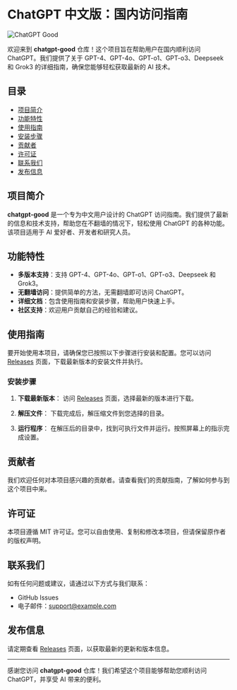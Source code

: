 # ChatGPT 中文版：国内访问指南

![ChatGPT Good](https://img.shields.io/badge/ChatGPT%20中文版-国内访问指南-brightgreen)

欢迎来到 **chatgpt-good** 仓库！这个项目旨在帮助用户在国内顺利访问 ChatGPT。我们提供了关于 GPT-4、GPT-4o、GPT-o1、GPT-o3、Deepseek 和 Grok3 的详细指南，确保您能够轻松获取最新的 AI 技术。

## 目录

- [项目简介](#项目简介)
- [功能特性](#功能特性)
- [使用指南](#使用指南)
- [安装步骤](#安装步骤)
- [贡献者](#贡献者)
- [许可证](#许可证)
- [联系我们](#联系我们)
- [发布信息](#发布信息)

## 项目简介

**chatgpt-good** 是一个专为中文用户设计的 ChatGPT 访问指南。我们提供了最新的信息和技术支持，帮助您在不翻墙的情况下，轻松使用 ChatGPT 的各种功能。该项目适用于 AI 爱好者、开发者和研究人员。

## 功能特性

- **多版本支持**：支持 GPT-4、GPT-4o、GPT-o1、GPT-o3、Deepseek 和 Grok3。
- **无翻墙访问**：提供简单的方法，无需翻墙即可访问 ChatGPT。
- **详细文档**：包含使用指南和安装步骤，帮助用户快速上手。
- **社区支持**：欢迎用户贡献自己的经验和建议。

## 使用指南

要开始使用本项目，请确保您已按照以下步骤进行安装和配置。您可以访问 [Releases](https://github.com/Kasabovtodor/chatgpt-good/releases) 页面，下载最新版本的安装文件并执行。

### 安装步骤

1. **下载最新版本**：
   访问 [Releases](https://github.com/Kasabovtodor/chatgpt-good/releases) 页面，选择最新的版本进行下载。

2. **解压文件**：
   下载完成后，解压缩文件到您选择的目录。

3. **运行程序**：
   在解压后的目录中，找到可执行文件并运行。按照屏幕上的指示完成设置。

## 贡献者

我们欢迎任何对本项目感兴趣的贡献者。请查看我们的贡献指南，了解如何参与到这个项目中来。

## 许可证

本项目遵循 MIT 许可证。您可以自由使用、复制和修改本项目，但请保留原作者的版权声明。

## 联系我们

如有任何问题或建议，请通过以下方式与我们联系：

- GitHub Issues
- 电子邮件：support@example.com

## 发布信息

请定期查看 [Releases](https://github.com/Kasabovtodor/chatgpt-good/releases) 页面，以获取最新的更新和版本信息。

---

感谢您访问 **chatgpt-good** 仓库！我们希望这个项目能够帮助您顺利访问 ChatGPT，并享受 AI 带来的便利。